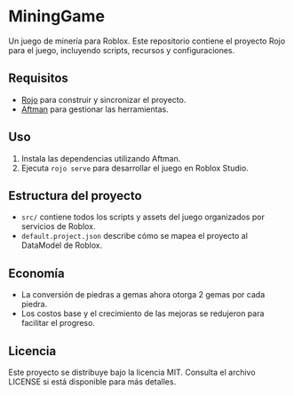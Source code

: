 # MiningGame

Un juego de minería para Roblox. Este repositorio contiene el proyecto Rojo para el juego, incluyendo scripts, recursos y configuraciones.

## Requisitos

- [Rojo](https://rojo.space/) para construir y sincronizar el proyecto.
- [Aftman](https://github.com/LPGhatguy/aftman) para gestionar las herramientas.

## Uso

1. Instala las dependencias utilizando Aftman.
2. Ejecuta `rojo serve` para desarrollar el juego en Roblox Studio.

## Estructura del proyecto

- `src/` contiene todos los scripts y assets del juego organizados por servicios de Roblox.
- `default.project.json` describe cómo se mapea el proyecto al DataModel de Roblox.

## Economía

- La conversión de piedras a gemas ahora otorga 2 gemas por cada piedra.
- Los costos base y el crecimiento de las mejoras se redujeron para facilitar el progreso.

## Licencia

Este proyecto se distribuye bajo la licencia MIT. Consulta el archivo LICENSE si está disponible para más detalles.
